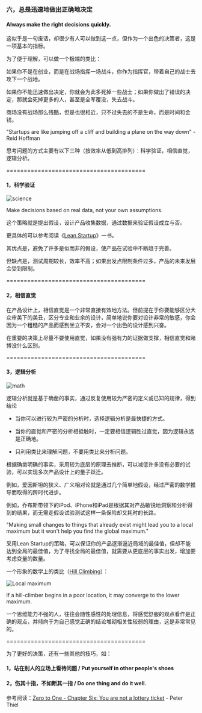 ### 六，总是迅速地做出正确地决定

#### Always make the right decisions quickly.

这似乎是一句废话，却很少有人可以做到这一点，但作为一个出色的决策者，这是一项基本的指标。

为了便于理解，可以做一个极端的类比：

如果你不是在创业，而是在战场指挥一场战斗，你作为指挥官，带着自己的战士去攻下一个战地。

如果你不能迅速做出决定，你就会为此多死掉一些战士；如果你做出了错误的决定，那就会死掉更多的人，甚至是全军覆没，失去战斗。

商场没有战场那么残酷，但是也很相近，只不过失去的不是生命，而是时间和金钱。

"Startups are like jumping off a cliff and building a plane on the way down" - Reid Hoffman

思考问题的方式主要有以下三种（按效率从低到高排列）：科学验证，相信直觉，逻辑分析。

========================================


#### 1，科学验证

![science](http://i.imgur.com/lIaCB4N.png?1 "Science")

Make decisions based on real data, not your own assumptions.

这个策略就是提出假设，设计产品收集数据，通过数据来验证假设成立与否。

更具体的可以参考阅读《[Lean Startup](http://www.amazon.com/Lean-Startup-Entrepreneurs-Continuous-Innovation/dp/0307887898/)》一书。

其优点是，避免了许多是似而非的假设，使产品在试验中不断趋于完善。

但缺点是，测试周期较长，效率不高；如果出发点限制条件过多，产品的未来发展会受到限制。

========================================

#### 2，相信直觉

在产品设计上，相信直觉是一个非常直接有效地方法。但前提在于你要能够区分大众审美下的美丑，区分专业和业余的设计，简单地说你要对设计非常的敏感，你会因为一个粗糙的产品而感到坐立不安，会对一个出色的设计感到兴奋。

在重要的决策上尽量不要使用直觉，如果没有强有力的证据做支撑，相信直觉和赌博没什么区别。

========================================

#### 3，逻辑分析

![math](http://i.imgur.com/6cPvRNM.png?1 "Math")

逻辑分析就是基于确凿的事实，通过反复使用较为严密的定义或已知的规律，得到结论

- 当你可以进行较为严密的分析时，选择逻辑分析是最快捷的方式。

- 当你的直觉和严密的分析相抵触时，一定要相信逻辑胜过直觉，因为逻辑永远是正确地。

- 只利用类比来理解问题，不要用类比来分析问题。

根据确凿明确的事实，采用较为底层的原理去推断，可以减低许多没有必要的试验，可以实现多次产品设计上的量子跃迁。

例如，爱因斯坦的狭义、广义相对论就是通过几个简单地假设，经过严密的数学推导而取得的跨时代进步。

例如，乔布斯带领下的iPod、iPhone和iPad是根据其对产品敏锐地洞察和分析得到的结果，而无需走假设试验测试这样一条保险却又耗时的长路。

"Making small changes to things that already exist might lead you to a local maximum but it won't help you find the global maximum."

采用Lean Startup的策略，可以保证你的产品逐渐逼近局域的最佳值，但却不能达到全局的最佳值，为了寻找全局的最佳值，就需要从更底层的事实出发，增加要考虑变量的数量。

一个形象的数学上的类比（[Hill Climbing](https://en.wikipedia.org/wiki/Hill_climbing)）：

![Local maximum](https://upload.wikimedia.org/wikipedia/commons/7/7e/Local_maximum.png)

If a hill-climber begins in a poor location, it may converge to the lower maximum.

一个思维能力不强的人，往往会随性感性的处理信息，将感觉舒服的观点看作是正确的观点，并倾向于为自己感觉正确的结论堆砌相关性较弱的理由，这是非常常见的。

========================================

为了更好的决策，还有一些其他的技巧，如：

#### 1，站在别人的立场上看待问题 / Put yourself in other people's shoes

#### 2，伤其十指，不如断其一指 / Do one thing and do it well.


参考阅读：[Zero to One - Chapter Six: You are not a lottery ticket](http://www.amazon.com/Zero-One-Notes-Startups-Future-ebook/dp/B00J6YBOFQ) -  Peter Thiel
